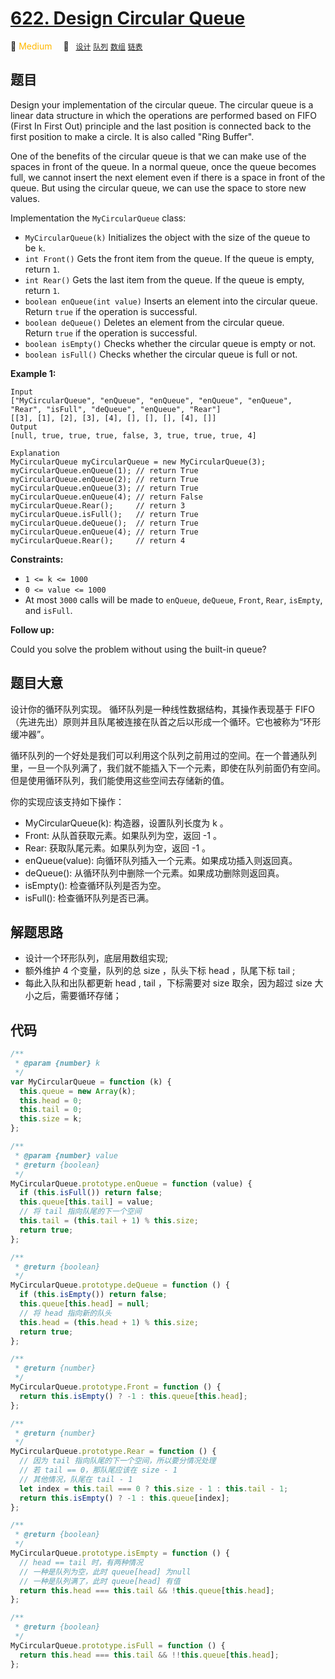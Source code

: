 # [622. Design Circular Queue](https://leetcode.com/problems/design-circular-queue/)

:tangerine: <font color=#ffb800>Medium</font>&emsp; 🔖&ensp; [`设计`](../solution/design.md) [`队列`](../solution/queue.md) [`数组`](../solution/array.md) [`链表`](../solution/linked-list.md)

## 题目

Design your implementation of the circular queue. The circular queue is a linear data structure in which the operations are performed based on FIFO (First In First Out) principle and the last position is connected back to the first position to make a circle. It is also called "Ring Buffer".

One of the benefits of the circular queue is that we can make use of the spaces in front of the queue. In a normal queue, once the queue becomes full, we cannot insert the next element even if there is a space in front of the queue. But using the circular queue, we can use the space to store new values.

Implementation the `MyCircularQueue` class:

- `MyCircularQueue(k)` Initializes the object with the size of the queue to be `k`.
- `int Front()` Gets the front item from the queue. If the queue is empty, return `1`.
- `int Rear()` Gets the last item from the queue. If the queue is empty, return `1`.
- `boolean enQueue(int value)` Inserts an element into the circular queue. Return `true` if the operation is successful.
- `boolean deQueue()` Deletes an element from the circular queue. Return `true` if the operation is successful.
- `boolean isEmpty()` Checks whether the circular queue is empty or not.
- `boolean isFull()` Checks whether the circular queue is full or not.

**Example 1:**

```
Input
["MyCircularQueue", "enQueue", "enQueue", "enQueue", "enQueue", "Rear", "isFull", "deQueue", "enQueue", "Rear"]
[[3], [1], [2], [3], [4], [], [], [], [4], []]
Output
[null, true, true, true, false, 3, true, true, true, 4]

Explanation
MyCircularQueue myCircularQueue = new MyCircularQueue(3);
myCircularQueue.enQueue(1); // return True
myCircularQueue.enQueue(2); // return True
myCircularQueue.enQueue(3); // return True
myCircularQueue.enQueue(4); // return False
myCircularQueue.Rear();     // return 3
myCircularQueue.isFull();   // return True
myCircularQueue.deQueue();  // return True
myCircularQueue.enQueue(4); // return True
myCircularQueue.Rear();     // return 4

```

**Constraints:**

- `1 <= k <= 1000`
- `0 <= value <= 1000`
- At most `3000` calls will be made to `enQueue`, `deQueue`, `Front`, `Rear`, `isEmpty`, and `isFull`.

**Follow up:**

Could you solve the problem without using the built-in queue?

## 题目大意

设计你的循环队列实现。 循环队列是一种线性数据结构，其操作表现基于 FIFO（先进先出）原则并且队尾被连接在队首之后以形成一个循环。它也被称为“环形缓冲器”。

循环队列的一个好处是我们可以利用这个队列之前用过的空间。在一个普通队列里，一旦一个队列满了，我们就不能插入下一个元素，即使在队列前面仍有空间。但是使用循环队列，我们能使用这些空间去存储新的值。

你的实现应该支持如下操作：

- MyCircularQueue(k): 构造器，设置队列长度为 k 。
- Front: 从队首获取元素。如果队列为空，返回 -1 。
- Rear: 获取队尾元素。如果队列为空，返回 -1 。
- enQueue(value): 向循环队列插入一个元素。如果成功插入则返回真。
- deQueue(): 从循环队列中删除一个元素。如果成功删除则返回真。
- isEmpty(): 检查循环队列是否为空。
- isFull(): 检查循环队列是否已满。

## 解题思路

- 设计一个环形队列，底层用数组实现;
- 额外维护 4 个变量，队列的总 size ，队头下标 head ，队尾下标 tail ;
- 每此入队和出队都更新 head , tail ，下标需要对 size 取余，因为超过 size 大小之后，需要循环存储；

## 代码

```javascript
/**
 * @param {number} k
 */
var MyCircularQueue = function (k) {
  this.queue = new Array(k);
  this.head = 0;
  this.tail = 0;
  this.size = k;
};

/**
 * @param {number} value
 * @return {boolean}
 */
MyCircularQueue.prototype.enQueue = function (value) {
  if (this.isFull()) return false;
  this.queue[this.tail] = value;
  // 将 tail 指向队尾的下一个空间
  this.tail = (this.tail + 1) % this.size;
  return true;
};

/**
 * @return {boolean}
 */
MyCircularQueue.prototype.deQueue = function () {
  if (this.isEmpty()) return false;
  this.queue[this.head] = null;
  // 将 head 指向新的队头
  this.head = (this.head + 1) % this.size;
  return true;
};

/**
 * @return {number}
 */
MyCircularQueue.prototype.Front = function () {
  return this.isEmpty() ? -1 : this.queue[this.head];
};

/**
 * @return {number}
 */
MyCircularQueue.prototype.Rear = function () {
  // 因为 tail 指向队尾的下一个空间，所以要分情况处理
  // 若 tail == 0，那队尾应该在 size - 1
  // 其他情况，队尾在 tail - 1
  let index = this.tail === 0 ? this.size - 1 : this.tail - 1;
  return this.isEmpty() ? -1 : this.queue[index];
};

/**
 * @return {boolean}
 */
MyCircularQueue.prototype.isEmpty = function () {
  // head == tail 时，有两种情况
  // 一种是队列为空，此时 queue[head] 为null
  // 一种是队列满了，此时 queue[head] 有值
  return this.head === this.tail && !this.queue[this.head];
};

/**
 * @return {boolean}
 */
MyCircularQueue.prototype.isFull = function () {
  return this.head === this.tail && !!this.queue[this.head];
};
```
